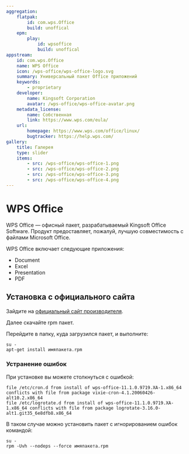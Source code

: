 ```yaml
---
aggregation:
    flatpak:
        id: com.wps.Office
        build: unoffical
    epm:
        play:
            id: wpsoffice
            build: unoffical
appstream:
    id: com.wps.Office
    name: WPS Office
    icon: /wps-office/wps-office-logo.svg
    summary: Универсальный пакет Office приложений
    keywords:
        - proprietary
    developer:
        name: Kingsoft Corporation
        avatar: /wps-office/wps-office-avatar.png
    metadata_license:
        name: Собственная
        link: https://www.wps.com/eula/
    url:
        homepage: https://www.wps.com/office/linux/
        bugtracker: https://help.wps.com/
gallery:
    title: Галерея
    type: slider
    items:
        - src: /wps-office/wps-office-1.png
        - src: /wps-office/wps-office-2.png
        - src: /wps-office/wps-office-3.png
        - src: /wps-office/wps-office-4.png
---
```


# WPS Office

WPS Office — офисный пакет, разрабатываемый Kingsoft Office Software. Продукт предоставляет, пожалуй, лучшую совместимость с файлами Microsoft Office.

WPS Office включает следующие приложения:

-   Document
-   Excel
-   Presentation
-   PDF

<AGWGallery />

<!--@include: @apps/_parts/install/content-flatpak.md-->
<!--@include: @apps/_parts/install/content-epm-play.md-->

## Установка с официального сайта

Зайдите на [официальный сайт производителя](https://www.wps.com/).

Далее скачайте rpm пакет.

Перейдите в папку, куда загрузился пакет, и выполните:

```shell
su -
apt-get install имяпакета.rpm
```

### Устранение ошибок

При установке вы можете столкнуться с ошибкой:

```
file /etc/cron.d from install of wps-office-11.1.0.9719.XA-1.x86_64 conflicts with file from package vixie-cron-4.1.20060426-alt10.2.x86_64
file /etc/logrotate.d from install of wps-office-11.1.0.9719.XA-1.x86_64 conflicts with file from package logrotate-3.16.0-alt1.git35_6e8dfb8.x86_64
```

В таком случае можно установить пакет с игнорированием ошибок командой:

```shell
su -
rpm -Uvh --nodeps --force имяпакета.rpm
```
